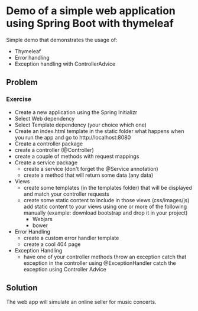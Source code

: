 # Demo of a simple web application using Spring Boot with thymeleaf

Simple demo that demonstrates the usage of:

* Thymeleaf
* Error handling
* Exception handling with ControllerAdvice

## Problem
### Exercise

* Create a new application using the Spring Initializr
* Select Web dependency
* Select Template dependency (your choice which one)
* Create an index.html template in the static folder
what happens when you run the app and go to http://localhost:8080
* Create a controller package
* create a controller (@Controller)
* create a couple of methods with request mappings
* Create a service package
    * create a service (don't forget the @Service annotation)
    * create a method that will return some data (any data)
* Views
    * create some templates (in the templates folder) that will be displayed and match your controller requests
    * create some static content to include in those views (css/images/js)
add static content to your views using one or more of the following
manually (example: download bootstrap and drop it in your project)
        * Webjars
        * bower
* Error Handling
    * create a custom error handler template
    * create a cool 404 page
* Exception Handling
    * have one of your controller methods throw an exception
catch that exception in the controller using @ExceptionHandler
catch the exception using Controller Advice

## Solution
The web app will simulate an online seller for music concerts.                                                                                            